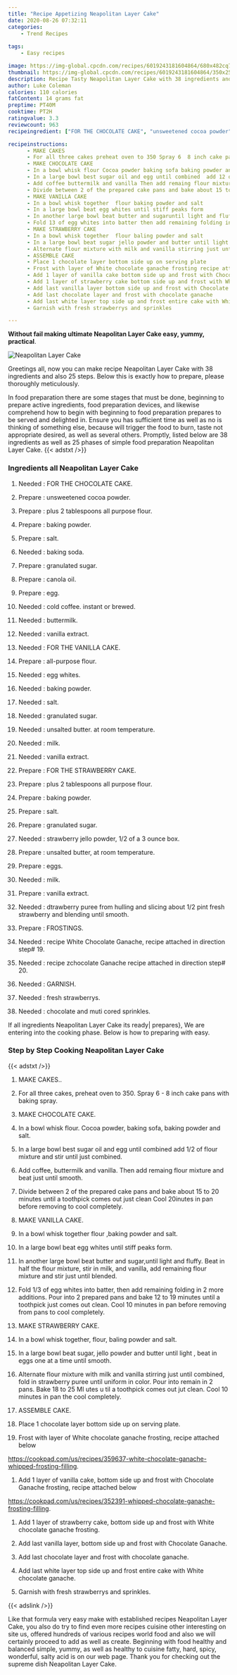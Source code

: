 ```yaml
---
title: "Recipe Appetizing Neapolitan Layer Cake"
date: 2020-08-26 07:32:11
categories:
    - Trend Recipes
    
tags:
    - Easy recipes

image: https://img-global.cpcdn.com/recipes/6019243181604864/680x482cq70/neapolitan-layer-cake-recipe-main-photo.jpg
thumbnail: https://img-global.cpcdn.com/recipes/6019243181604864/350x250cq70/neapolitan-layer-cake-recipe-main-photo.jpg
description: Recipe Tasty Neapolitan Layer Cake with 38 ingredients and 25 stages of easy cooking.
author: Luke Coleman
calories: 110 calories
fatContent: 14 grams fat
preptime: PT40M
cooktime: PT2H
ratingvalue: 3.3
reviewcount: 963
recipeingredient: ["FOR THE CHOCOLATE CAKE", "unsweetened cocoa powder", "plus 2 tablespoons all purpose flour", "baking powder", "salt", "baking soda", "granulated sugar", "canola oil", "egg", "cold coffee instant or brewed", "buttermilk", "vanilla extract", "FOR THE VANILLA CAKE", "allpurpose flour", "egg whites", "baking powder", "salt", "granulated sugar", "unsalted butter at room temperature", "milk", "vanilla extract", "FOR THE STRAWBERRY CAKE", "plus 2 tablespoons all purpose flour", "baking powder", "salt", "granulated sugar", "strawberry jello powder  12 of a 3 ounce box", "unsalted butter at room temperature", "eggs", "milk", "vanilla extract", "dtrawberry puree from hulling and slicing about 12 pint fresh strawberry and blending until smooth", "FROSTINGS", "recipe White Chocolate Ganache recipe attached in direction step 19", "recipe zchocolate Ganache recipe attached in direction step 20", "GARNISH", "fresh strawberrys", "chocolate and muti cored sprinkles"]

recipeinstructions: 
      - MAKE CAKES 
      - For all three cakes preheat oven to 350 Spray 6  8 inch cake pans with baking spray 
      - MAKE CHOCOLATE CAKE 
      - In a bowl whisk flour Cocoa powder baking sofa baking powder and salt 
      - In a large bowl best sugar oil and egg until combined  add 12 of flour mixture and stir until just combined 
      - Add coffee buttermilk and vanilla Then add remaing flour mixture and beat just until smooth 
      - Divide between 2 of the prepared cake pans and bake about 15 to 20 minutes until a toothpick comes out just clean Cool 20inutes in pan before removing to cool completely 
      - MAKE VANILLA CAKE 
      - In a bowl whisk together  flour baking powder and salt 
      - In a large bowl beat egg whites until stiff peaks form 
      - In another large bowl beat butter and sugaruntil light and fluffy Beat in half the flour mixture stir in milk and vanilla add remaining flour mixture and stir just until blended 
      - Fold 13 of egg whites into batter then add remaining folding in 2 more additions Pour into 2 prepared pans and bake 12 to 19 minutes until a toothpick just comes out clean Cool 10 minutes in pan before removing from pans to cool completely 
      - MAKE STRAWBERRY CAKE 
      - In a bowl whisk together  flour baling powder and salt 
      - In a large bowl beat sugar jello powder and butter until light  beat in eggs one at a time until smooth 
      - Alternate flour mixture with milk and vanilla stirring just until combined fold in strawberry puree until uniform in color Pour into remain in 2 pans Bake 18 to 25 MI utes u til a toothpick comes out jut clean Cool 10 minutes in pan the cool completely 
      - ASSEMBLE CAKE 
      - Place 1 chocolate layer bottom side up on serving plate 
      - Frost with layer of White chocolate ganache frosting recipe attached belowhttpscookpadcomusrecipes359637whitechocolateganachewhippedfrostingfilling 
      - Add 1 layer of vanilla cake bottom side up and frost with Chocolate Ganache frosting recipe attached belowhttpscookpadcomusrecipes352391whippedchocolateganachefrostingfilling 
      - Add 1 layer of strawberry cake bottom side up and frost with White chocolate ganache frosting 
      - Add last vanilla layer bottom side up and frost with Chocolate Ganache 
      - Add last chocolate layer and frost with chocolate ganache 
      - Add last white layer top side up and frost entire cake with White chocolate ganache 
      - Garnish with fresh strawberrys and sprinkles

---
```




**Without fail making ultimate Neapolitan Layer Cake easy, yummy, practical**. 


![Neapolitan Layer Cake](https://img-global.cpcdn.com/recipes/6019243181604864/680x482cq70/neapolitan-layer-cake-recipe-main-photo.jpg "Neapolitan Layer Cake")




Greetings all, now you can make recipe Neapolitan Layer Cake with 38 ingredients and also 25 steps. Below this is exactly how to prepare, please thoroughly meticulously.

In food preparation there are some stages that must be done, beginning to prepare active ingredients, food preparation devices, and likewise comprehend how to begin with beginning to food preparation prepares to be served and delighted in. Ensure you has sufficient time as well as no is thinking of something else, because will trigger the food to burn, taste not appropriate desired, as well as several others. Promptly, listed below are 38 ingredients as well as 25 phases of simple food preparation Neapolitan Layer Cake.
{{< adstxt />}}

### Ingredients all Neapolitan Layer Cake


1. Needed  : FOR THE CHOCOLATE CAKE.

1. Prepare  : unsweetened cocoa powder.

1. Prepare  : plus 2 tablespoons all purpose flour.

1. Prepare  : baking powder.

1. Prepare  : salt.

1. Needed  : baking soda.

1. Prepare  : granulated sugar.

1. Prepare  : canola oil.

1. Prepare  : egg.

1. Needed  : cold coffee. instant or brewed.

1. Needed  : buttermilk.

1. Needed  : vanilla extract.

1. Needed  : FOR THE VANILLA CAKE.

1. Prepare  : all-purpose flour.

1. Needed  : egg whites.

1. Needed  : baking powder.

1. Needed  : salt.

1. Needed  : granulated sugar.

1. Needed  : unsalted butter. at room temperature.

1. Needed  : milk.

1. Needed  : vanilla extract.

1. Prepare  : FOR THE STRAWBERRY CAKE.

1. Prepare  : plus 2 tablespoons all purpose flour.

1. Prepare  : baking powder.

1. Prepare  : salt.

1. Prepare  : granulated sugar.

1. Needed  : strawberry jello powder,  1/2 of a 3 ounce box.

1. Prepare  : unsalted butter, at room temperature.

1. Prepare  : eggs.

1. Needed  : milk.

1. Prepare  : vanilla extract.

1. Needed  : dtrawberry puree from hulling and slicing about 1/2 pint fresh strawberry and blending until smooth.

1. Prepare  : FROSTINGS.

1. Needed  : recipe White Chocolate Ganache, recipe attached in direction step# 19.

1. Needed  : recipe zchocolate Ganache recipe attached in direction step# 20.

1. Needed  : GARNISH.

1. Needed  : fresh strawberrys.

1. Needed  : chocolate and muti cored sprinkles.



If all ingredients Neapolitan Layer Cake its ready| prepares}, We are entering into the cooking phase. Below is how to preparing with easy.

### Step by Step Cooking Neapolitan Layer Cake

{{< adstxt />}}


1. MAKE CAKES..



1. For all three cakes, preheat oven to 350. Spray 6 - 8 inch cake pans with baking spray.



1. MAKE CHOCOLATE CAKE.



1. In a bowl whisk flour. Cocoa powder, baking sofa, baking powder and salt.



1. In a large bowl best sugar oil and egg until combined  add 1/2 of flour mixture and stir until just combined.



1. Add coffee, buttermilk and vanilla. Then add remaing flour mixture and beat just until smooth.



1. Divide between 2 of the prepared cake pans and bake about 15 to 20 minutes until a toothpick comes out just clean Cool 20inutes in pan before removing to cool completely.



1. MAKE VANILLA CAKE.



1. In a bowl whisk together  flour ,baking powder and salt.



1. In a large bowl beat egg whites until stiff peaks form.



1. In another large bowl beat butter and sugar,until light and fluffy. Beat in half the flour mixture, stir in milk, and vanilla, add remaining flour mixture and stir just until blended.



1. Fold 1/3 of egg whites into batter, then add remaining folding in 2 more additions. Pour into 2 prepared pans and bake 12 to 19 minutes until a toothpick just comes out clean. Cool 10 minutes in pan before removing from pans to cool completely.



1. MAKE STRAWBERRY CAKE.



1. In a bowl whisk together,  flour, baling powder and salt.



1. In a large bowl beat sugar, jello powder and butter until light , beat in eggs one at a time until smooth.



1. Alternate flour mixture with milk and vanilla stirring just until combined, fold in strawberry puree until uniform in color. Pour into remain in 2 pans. Bake 18 to 25 MI utes u til a toothpick comes out jut clean. Cool 10 minutes in pan the cool completely.



1. ASSEMBLE CAKE.



1. Place 1 chocolate layer bottom side up on serving plate.



1. Frost with layer of White chocolate ganache frosting, recipe attached below

https://cookpad.com/us/recipes/359637-white-chocolate-ganache-whipped-frosting-filling.



1. Add 1 layer of vanilla cake, bottom side up and frost with Chocolate Ganache frosting, recipe attached below

https://cookpad.com/us/recipes/352391-whipped-chocolate-ganache-frosting-filling.



1. Add 1 layer of strawberry cake, bottom side up and frost with White chocolate ganache frosting.



1. Add last vanilla layer, bottom side up and frost with Chocolate Ganache.



1. Add last chocolate layer and frost with chocolate ganache.



1. Add last white layer top side up and frost entire cake with White chocolate ganache.



1. Garnish with fresh strawberrys and sprinkles.





{{< adslink />}}

Like that formula very easy make with established recipes Neapolitan Layer Cake, you also do try to find even more recipes cuisine other interesting on site us, offered hundreds of various recipes world food and also we will certainly proceed to add as well as create. Beginning with food healthy and balanced simple, yummy, as well as healthy to cuisine fatty, hard, spicy, wonderful, salty acid is on our web page. Thank you for checking out the supreme dish Neapolitan Layer Cake.
